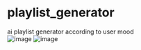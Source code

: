 # playlist_generator
ai playlist generator according to user mood  
![image](https://github.com/user-attachments/assets/220101e4-48f9-4b79-af4d-890a67a07135) 
![image](https://github.com/user-attachments/assets/b50069e9-26f5-423a-bc3d-8eb3304480a7)


